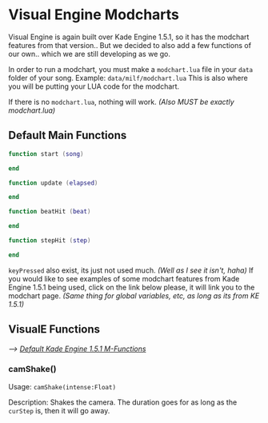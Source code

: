 # Visual Engine Modcharts
Visual Engine is again built over Kade Engine 1.5.1, so it has the modchart features from that version..
But we decided to also add a few functions of our own.. which we are still developing as we go.

In order to run a modchart, you must make a `modchart.lua` file in your `data` folder of your song.
Example: `data/milf/modchart.lua`
This is also where you will be putting your LUA code for the modchart.

If there is no `modchart.lua`, nothing will work. *(Also MUST be exactly modchart.lua)*

## Default Main Functions

```lua
function start (song)

end

function update (elapsed)

end

function beatHit (beat)

end

function stepHit (step)

end
```

`keyPressed` also exist, its just not used much. *(Well as I see it isn't, haha)*
If you would like to see examples of some modchart features from Kade Engine 1.5.1 being used, click on the link below please, it will link you to the modchart page. *(Same thing for global variables, etc, as long as its from KE 1.5.1)*

## VisualE Functions

*--> [Default Kade Engine 1.5.1 M-Functions](https://github.com/KadeDev/Kade-Engine/blob/1.5.1/docs/modchart.md)*

### camShake()

Usage:
`camShake(intense:Float)`

Description:
Shakes the camera.
The duration goes for as long as the `curStep` is, then it will go away.